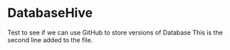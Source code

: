 # DatabaseHive
Test to see if we can use GitHub to store versions of Database
This is the second line added to the file.
